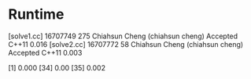 # Runtime

[solve1.cc]
16707749    275 Chiahsun Cheng (chiahsun cheng)   Accepted  C++11   0.016
[solve2.cc]
16707772    58  Chiahsun Cheng (chiahsun cheng)   Accepted  C++11   0.003

[1] 0.000
[34] 0.00
[35] 0.002
